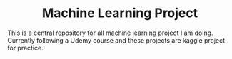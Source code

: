 <h1 align='center'>Machine Learning Project</h1>

<p>
  This is a central repository for all machine learning project I am doing. Currently following a Udemy course and these projects are kaggle project for practice.
</p>
